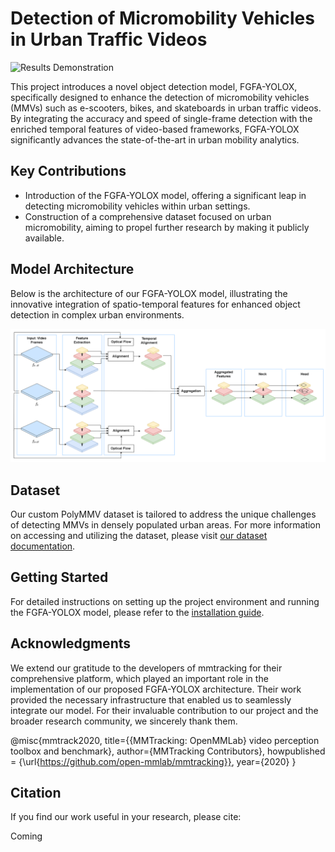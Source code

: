 # Detection of Micromobility Vehicles in Urban Traffic Videos

![Results Demonstration](data/media/video_results_fgfa_yolo.gif)

This project introduces a novel object detection model, FGFA-YOLOX, specifically designed to enhance the detection of micromobility vehicles (MMVs) such as e-scooters, bikes, and skateboards in urban traffic videos. By integrating the accuracy and speed of single-frame detection with the enriched temporal features of video-based frameworks, FGFA-YOLOX significantly advances the state-of-the-art in urban mobility analytics.

## Key Contributions

- Introduction of the FGFA-YOLOX model, offering a significant leap in detecting micromobility vehicles within urban settings.
- Construction of a comprehensive dataset focused on urban micromobility, aiming to propel further research by making it publicly available.

## Model Architecture

Below is the architecture of our FGFA-YOLOX model, illustrating the innovative integration of spatio-temporal features for enhanced object detection in complex urban environments.

![FGFA-YOLOX Architecture](data/media/micro_mobility_architecture.png)

## Dataset

Our custom PolyMMV dataset is tailored to address the unique challenges of detecting MMVs in densely populated urban areas. For more information on accessing and utilizing the dataset, please visit [our dataset documentation](https://drive.google.com/drive/folders/1oluAUC_AjTcsOit1YU_MN0GfCkk20n1n?usp=sharing).

## Getting Started

For detailed instructions on setting up the project environment and running the FGFA-YOLOX model, please refer to the [installation guide](./installation).


## Acknowledgments 
We extend our gratitude to the developers of mmtracking for their comprehensive platform, which played an important role in the implementation of our proposed FGFA-YOLOX architecture. Their work provided the necessary infrastructure that enabled us to seamlessly integrate our model. For their invaluable contribution to our project and the broader research community, we sincerely thank them.

@misc{mmtrack2020,
    title={{MMTracking: OpenMMLab} video perception toolbox and benchmark},
    author={MMTracking Contributors},
    howpublished = {\url{https://github.com/open-mmlab/mmtracking}},
    year={2020}
}

## Citation

If you find our work useful in your research, please cite:

Coming
